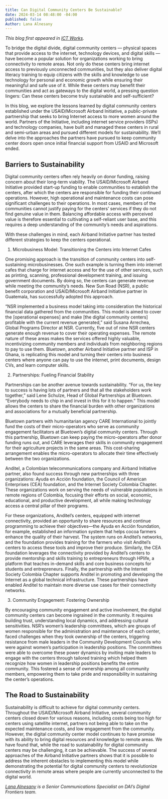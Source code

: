 ```yaml
---
title: Can Digital Community Centers Be Sustainable?
date: 2024-03-14 08:48:00 -04:00
published: false
Author: Lana Alnesany
---
```


*This blog first appeared in [ICT Works](https://www.ictworks.org/digital-community-centers-sustainable/).*

To bridge the digital divide, digital community centers — physical spaces that provide access to the internet, technology devices, and digital skills — have become a popular solution for organizations working to bring connectivity to remote areas. Not only do these centers bring internet access to previously unconnected communities, but they also deliver digital literacy training to equip citizens with the skills and knowledge to use technology for personal and economic growth while ensuring their meaningful and safe use of it. While these centers may benefit their communities and act as gateways to the digital world, a pressing question lingers: Can these centers become truly sustainable and self-sufficient?

In this blog, we explore the lessons learned by digital community centers established under the USAID/Microsoft Airband Initiative, a public-private partnership that seeks to bring Internet access to more women around the world. Partners of the Initiative, including internet service providers (ISPs) and technology companies, have built and managed these centers in rural and semi-urban areas and pursued different models for sustainability. We’ll delve into the approaches the partners have pursued to keep community center doors open once initial financial support from USAID and Microsoft ended. 

## Barriers to Sustainability 

Digital community centers often rely heavily on donor funding, raising concern about their long-term viability. The USAID/Microsoft Airband Initiative provided start-up funding to enable communities to establish the centers, after which the centers are responsible for funding their continued operations. However, high operational and maintenance costs can pose significant challenges to their operations. In most cases, members of the communities cannot justify paying for the centers’ services if they do not find genuine value in them. Balancing affordable access with perceived value is therefore essential to cultivating a self-reliant user base, and this requires a deep understanding of the community’s needs and aspirations. 

With these challenges in mind, each Airband Initiative partner has tested different strategies to keep the centers operational. 

1. Microbusiness Model: Transitioning the Centers into Internet Cafes 

One promising approach is the transition of community centers into self-sustaining microbusinesses. One such example is turning them into internet cafes that charge for internet access and for the use of other services, such as printing, scanning, professional development training, and issuing government documents. By doing so, the centers can generate revenue while meeting the community’s needs. New Sun Road (NSR), a public benefit corporation and USAID/Microsoft Airband Initiative partner in Guatemala, has successfully adopted this approach.

“NSR implemented a business model taking into consideration the historical financial data gathered from the communities. This model is aimed to cover the [operational expenses] and make [the digital community centers] profitable with the current revenue generated,” said Susana Arrechea, Global Programs Director at NSR. Currently, five out of nine NSR centers generate enough revenue to cover their operating expenses. 
The remote nature of these areas makes the services offered highly valuable, incentivizing community members and individuals from neighboring regions to pay to use them. Bluetown, another Airband Initiative partner and ISP in Ghana, is replicating this model and turning their centers into business centers where anyone can pay to use the internet, print documents, design CVs, and learn computer skills. 

2. Partnerships: Fueling Financial Stability

Partnerships can be another avenue towards sustainability. “For us, the key to success is having lots of partners and that all the stakeholders work together,” said Lene Schulze, Head of Global Partnerships at Bluetown. “Everybody needs to chip in and invest in this for it to happen.” This model allows the centers to share the financial burden with other organizations and associations for a mutually beneficial partnership. 

Bluetown partners with humanitarian agency CARE International to jointly fund the costs of their micro-operators who serve as community engagement facilitators at Bluetown’s digital community centers. Through this partnership, Bluetown can keep paying the micro-operators after donor funding runs out, and CARE leverages their skills in community engagement for their agriculture projects in the same areas. This cost-sharing arrangement enables the micro-operators to allocate their time effectively between the two organizations.

Anditel, a Colombian telecommunications company and Airband Initiative partner, also found success through new partnerships with three organizations: Ayuda en Acción foundation, the Council of American Enterprises (CEA) foundation, and the Internet Society Colombia Chapter. These organizations work on serving the needs of vulnerable populations in remote regions of Colombia, focusing their efforts on social, economic, educational, and productive development, all while making technology access a central pillar of their programs.

For these organizations, Anditel’s centers, equipped with internet connectivity, provided an opportunity to share resources and continue programming to achieve their objectives—the Ayuda en Acción foundation, for example, established an information system that helps cocoa farmers enhance the quality of their harvest. The system runs on Anditel’s networks, and the foundation provides training for the farmers who visit Anditel’s centers to access these tools and improve their produce. Similarly, the CEA foundation leverages the connectivity provided by Anditel’s centers to provide mentorship and skills training to entrepreneurs through HPlife, a platform that teaches in-demand skills and core business concepts for students and entrepreneurs. 
Finally, the partnership with the Internet Society Colombia Chapter supports Anditel in promoting and developing the Internet as a global technical infrastructure. These partnerships have enabled Anditel to maintain more diverse use cases for their connectivity networks.

3. Community Engagement: Fostering Ownership 

By encouraging community engagement and active involvement, the digital community centers can become ingrained in the community. It requires building trust, understanding local dynamics, and addressing cultural sensitivities. NSR’s women’s leadership committees, which are groups of women responsible for the administration and maintenance of each center, faced challenges when they took ownership of the centers, triggering resistance from male leaders in the Community Development Councils who were against women’s participation in leadership positions. The committees were able to overcome these power dynamics by inviting male leaders to engage with the centers through tailored training which helped them recognize how women in leadership positions benefits the entire community. This fostered a sense of ownership among all community members, empowering them to take pride and responsibility in sustaining the center’s operations. 

## The Road to Sustainability

Sustainability is difficult to achieve for digital community centers. Throughout the USAID/Microsoft Airband Initiative, several community centers closed down for various reasons, including costs being too high for centers using satellite internet, partners not being able to take on the expected maintenance costs, and low engagement from the community. However, the digital community center model continues to have promise with its ability to bring digital resources and knowledge to remote areas. 
 We have found that, while the road to sustainability for digital community centers may be challenging, it can be achievable. The success of several approaches of the Airband Initiative partners shows that it is possible to address the inherent obstacles to implementing this model while demonstrating the potential for digital community centers to revolutionize connectivity in remote areas where people are currently unconnected to the digital world.

*[Lana Alnesany](https://www.linkedin.com/in/lana-jabbar/) is a Senior Communications Specialist on DAI’s Digital Frontiers team.*